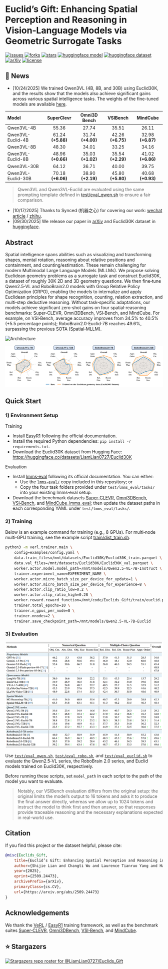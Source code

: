 # Euclid’s Gift: Enhancing Spatial Perception and Reasoning in Vision‑Language Models via Geometric Surrogate Tasks
[![issues](https://img.shields.io/github/issues/LiamLian0727/Euclids_Gift)](https://github.com/LiamLian0727/Euclids_Gift/issues)
[![forks](https://img.shields.io/github/forks/LiamLian0727/Euclids_Gift?style=flat&color=orange)](https://github.com/LiamLian0727/Euclids_Gift/fork)
[![stars](https://img.shields.io/github/stars/LiamLian0727/Euclids_Gift?style=flat&color=red)](https://github.com/LiamLian0727/Euclids_Gift/stargazers)
[![huggingface model](https://img.shields.io/badge/%F0%9F%A4%97%20Hugging%20Face-Model-FFD21E)](https://huggingface.co/collections/LiamLian0727/euclid-model)
[![huggingface dataset](https://img.shields.io/badge/%F0%9F%A4%97%20Hugging%20Face-Dataset-FFD21E)](https://huggingface.co/datasets/LiamLian0727/Euclid30K)
[![arXiv](https://img.shields.io/badge/arXiv-2509.24473-b31b1b.svg)](https://arxiv.org/abs/2509.24473)
[![license](https://img.shields.io/github/license/LiamLian0727/Euclids_Gift)](LICENSE)

## 📢 News

- [10/24/2025] We trained Qwen3VL (4B, 8B, and 30B) using Euclid30K, and the results show that the models also achieve significant gains across various spatial intelligence tasks. The weights of the fine-tuned models are available [here](https://huggingface.co/collections/LiamLian0727/euclid-model).

<div align="center">
  
| Model               | SuperClevr         | Omni3D Bench       | VSIBench         | MindCube          |
| :------------------ | :----------------: | :----------------: | :---------------: | :---------------: |
| Qwen3VL-4B          | 55.36              | 27.74              | 35.51             | 26.11             |
| Qwen3VL-Euclid-4B   | 61.24 **(+5.88)**  | 31.74 **(+4.00)**  | 42.26 **(+6.75)** | 32.98 **(+6.87)** |
| Qwen3VL-8B          | 48.30              | 34.01              | 33.25             | 34.16             |
| Qwen3VL-Euclid-8B   | 48.96 **(+0.66)**  | 35.03 **(+1.02)**  | 35.54 **(+2.29)** | 41.02 **(+6.86)** |
| Qwen3VL-30B         | 64.12              | 36.71              | 40.00             | 39.75             |
| Qwen3VL-Euclid-30B  | 70.18 **(+6.06)**  | 38.90 **(+2.19)**  | 45.80 **(+5.80)** | 40.68 **(+0.93)** |

</div>

> Qwen3VL and Qwen3VL-Euclid are evaluated using the same prompting template defined in [test/eval_qwen.sh](test/eval_qwen.sh) to ensure a fair comparison. 

  
- [10/17/2025] Thanks to Synced (机器之心) for covering our work: [wechat article](https://mp.weixin.qq.com/s/OfCiijFuj1nITUyAF7Svfw) / [zhihu](https://zhuanlan.zhihu.com/p/1962478345846501995).
- [09/30/2025] We release our paper in [arXiv](https://arxiv.org/abs/2509.24473) and Euclid30K dataset in [huggingface](https://huggingface.co/datasets/LiamLian0727/Euclid30K).

## Abstract
Spatial intelligence spans abilities such as visualizing and transforming shapes, mental rotation, reasoning about relative positions and containment, and counting/estimation. These remain challenging for modern Multimodal Large Language Models (MLLMs). We propose solving Euclidean geometry problems as a surrogate task and construct Euclid30K, a dataset of roughly 30K 2D and 3D geometry questions. We then fine‑tune Qwen2.5‑VL and RoboBrain2.0 models with Group Relative Policy Optimization (GRPO), enabling the models to internalize and apply Euclidean principles for shape recognition, counting, relation extraction, and multi‑step deductive reasoning. Without task‑specific adaptations, our models achieve significant zero‑shot gains on four spatial‑reasoning benchmarks: Super‑CLEVR, Omni3DBench, VSI‑Bench, and MindCube. For example, on VSI‑Bench, average accuracy improves from 34.5% to 40.5% (+5.5 percentage points); RoboBrain2.0‑Euclid‑7B reaches 49.6%, surpassing the previous SOTA (Spatial‑MLLM).

![Architecture](assert/arch.png)

![Gain](assert/gain.png)

## Quick Start

### 1) Environment Setup
Training
- Install [EasyR1](https://github.com/hiyouga/EasyR1) following the official documentation.
- Install the required Python dependencies: `pip install -r requirements.txt`.
- Download the Euclid30K dataset from Hugging Face: https://huggingface.co/datasets/LiamLian0727/Euclid30K

Evaluation
- Install [lmms‑eval](https://github.com/EvolvingLMMs-Lab/lmms-eval) following its official documentation. You can either:
  - Use the [`lmms-eval/`](https://github.com/EvolvingLMMs-Lab/lmms-eval) copy included in this repository; or
  - Copy the four task folders provided under `test/lmms_eval/tasks/` into your existing lmms‑eval setup.
- Download the benchmark datasets [Super‑CLEVR](https://huggingface.co/datasets/MMInstruction/SuperClevr_Val), [Omni3DBench](https://huggingface.co/datasets/dmarsili/Omni3D-Bench), [VSI‑Bench](https://huggingface.co/datasets/nyu-visionx/VSI-Bench), and [MindCube_lmms_eval](https://huggingface.co/datasets/LiamLian0727/MindCube_lmms_eval); then update the dataset paths in each corresponding YAML under `test/lmms_eval/tasks/`.

### 2) Training

Below is an example command for training (e.g., 8 GPUs). For multi‑node multi‑GPU training, see the example script [train/dist_train.sh](train/dist_train.sh).

```bash
python3 -m verl.trainer.main \
    config=examples/config.yaml \
    data.train_files=/mnt/datasets/Euclid30K/Euclid30K_train.parquet \
    data.val_files=/mnt/datasets/Euclid30K/Euclid30K_val.parquet \
    worker.actor.model.model_path=/mnt/models/Qwen2.5-VL-7B-Instruct \
    trainer.experiment_name=EXPERIMENT_NAME \
    worker.actor.micro_batch_size_per_device_for_update=1 \
    worker.actor.micro_batch_size_per_device_for_experience=8 \
    worker.actor.clip_ratio_low=0.2 \
    worker.actor.clip_ratio_high=0.28 \
    worker.reward.reward_function=/mnt/code/Euclids_Gift/train/euclid.py:compute_score \
    trainer.total_epochs=10 \
    trainer.n_gpus_per_node=8 \
    trainer.nnodes=2 \
    trainer.save_checkpoint_path=/mnt/models/Qwen2.5-VL-7B-Euclid
```

### 3) Evaluation

![Evaluation](assert/eval.png)

Use [`test/eval_qwen.sh`](test/eval_qwen.sh), [`test/eval_robo.sh`](test/eval_robo.sh), and [`test/eval_euclid.sh`](test/eval_euclid.sh) to evaluate the Qwen2.5‑VL series, the RoboBrain 2.0 series, and Euclid models trained on Euclid30K, respectively.

Before running these scripts, set `model_path` in each script to the path of the model you want to evaluate.

> Notably, our VSIBench evaluation differs from the original setup: the original limits the model’s output to 16 tokens and asks it to produce the final answer directly, whereas we allow up to 1024 tokens and instruct the model to think first and then answer, so that responses provide traceable reasoning and the necessary explanations expected in real-world use.

## Citation
If you find this project or the dataset helpful, please cite:
```bibtex
@misc{Euclids_Gift,
    title={Euclid’s Gift: Enhancing Spatial Perception and Reasoning in Vision-Language Models via Geometric Surrogate Tasks},
    author={Shijie Lian and Changti Wu and Laurence Tianruo Yang and Hang Yuan and Bin Yu and Lei Zhang and Kai Chen},
    year={2025},
    eprint={2509.24473},
    archivePrefix={arXiv},
    primaryClass={cs.CV},
    url={https://arxiv.org/abs/2509.24473}
}
```

## Acknowledgements

We thank the [VeRL](https://github.com/volcengine/verl) / [EasyR1](https://github.com/hiyouga/EasyR1) training framework, as well as the benchmark suites [Super‑CLEVR](https://huggingface.co/datasets/MMInstruction/SuperClevr_Val), [Omni3DBench](https://huggingface.co/datasets/dmarsili/Omni3D-Bench), [VSI‑Bench](https://huggingface.co/datasets/nyu-visionx/VSI-Bench), and [MindCube](https://huggingface.co/datasets/MLL-Lab/MindCube).

## ⭐ Stargazers
[![Stargazers repo roster for @LiamLian0727/Euclids_Gift](https://reporoster.com/stars/LiamLian0727/Euclids_Gift)](https://github.com/LiamLian0727/Euclids_Gift/stargazers)








